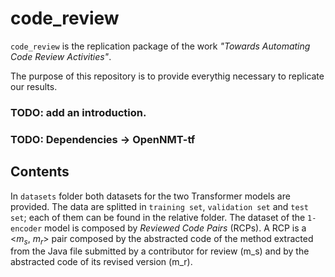 # code_review

`code_review` is the replication package of the work *"Towards Automating Code Review Activities"*.

The purpose of this repository is to provide everythig necessary to replicate our results.

### TODO: add an introduction.

### TODO: Dependencies -> OpenNMT-tf

## Contents

In `datasets` folder both datasets for the two Transformer models are provided. The data are splitted in `training set`, `validation set` and `test set`; each of them can be found in the relative folder.
The dataset of the `1-encoder` model is composed by *Reviewed Code Pairs* (RCPs). A RCP is a <$m_s$, $m_r$> pair composed by the abstracted code of the method extracted from the Java file submitted by a contributor for review (m_s) and by the abstracted code of its revised version (m_r).
